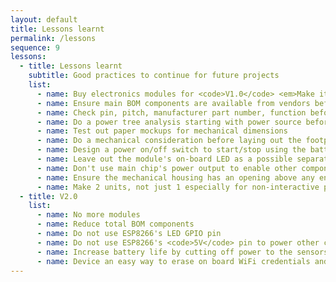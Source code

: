```yaml
---
layout: default
title: Lessons learnt
permalink: /lessons
sequence: 9
lessons:
  - title: Lessons learnt
    subtitle: Good practices to continue for future projects
    list:
      - name: Buy electronics modules for <code>V1.0</code> <em>Make it work, make it right, make it better</em>
      - name: Ensure main BOM components are available from vendors before schematic or layout
      - name: Check pin, pitch, manufacturer part number, function before buying BOM parts
      - name: Do a power tree analysis starting with power source before the schematic design
      - name: Test out paper mockups for mechanical dimensions
      - name: Do a mechanical consideration before laying out the footprint
      - name: Design a power on/off switch to start/stop using the battery
      - name: Leave out the module's on-board LED as a possible separate indicator E.g. Not linking <code>GPIO02</code> to <code>EN</code> for the shift register
      - name: Don't use main chip's power output to enable other components, use another GPIO pin. E.g. Not linking <code>5V</code> on WeMos to <code>Vin</code> of a sensor or shift register
      - name: Ensure the mechanical housing has an opening above any environmental sensors E.g humidity, UV index, air pressure
      - name: Make 2 units, not just 1 especially for non-interactive projects - one for deployment, one for iteration/testing
  - title: V2.0
    list:
      - name: No more modules
      - name: Reduce total BOM components
      - name: Do not use ESP8266's LED GPIO pin
      - name: Do not use ESP8266's <code>5V</code> pin to power other components
      - name: Increase battery life by cutting off power to the sensors during sleep
      - name: Device an easy way to erase on board WiFi credentials and cloud connectivity details without the need to flash and re-flash the erasing firmware E.g. press a button
---
```

